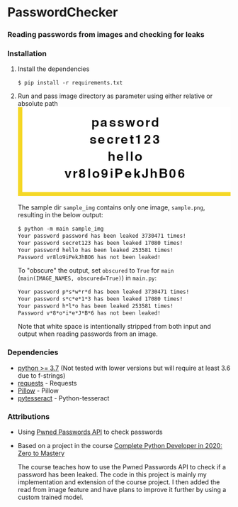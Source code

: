 # PasswordChecker
### Reading passwords from images and checking for leaks

### Installation
1. Install the dependencies
    ```
    $ pip install -r requirements.txt
    ```

2. Run and pass image directory as parameter using either relative or absolute path
    ![Sample image](./sample_img/sample.png?raw=true "Sample passwords to check")
    
    The sample dir `sample_img` contains only one image, `sample.png`, resulting in the below output:
    ```
    $ python -m main sample_img
    Your password password has been leaked 3730471 times!
    Your password secret123 has been leaked 17080 times!
    Your password hello has been leaked 253581 times!
    Password vr8lo9iPekJhBO6 has not been leaked!
    ```
    To "obscure" the output, set `obscured` to `True` for `main` (`main(IMAGE_NAMES, obscured=True)`) in `main.py`:
    ```
    Your password p*s*w*r*d has been leaked 3730471 times!
    Your password s*c*e*1*3 has been leaked 17080 times!
    Your password h*l*o has been leaked 253581 times!
    Password v*8*o*i*e*J*B*6 has not been leaked!
    ```
   Note that white space is intentionally stripped from both input and output when reading passwords from an image.

### Dependencies
* [python >= 3.7](https://www.python.org/downloads/) (Not tested with lower versions but will require at least 3.6 due to f-strings)
* [requests](https://pypi.org/project/requests/) - Requests
* [Pillow](https://pypi.org/project/Pillow/) - Pillow
* [pytesseract](https://pypi.org/project/pytesseract/) - Python-tesseract


### Attributions
* Using [Pwned Passwords API](https://haveibeenpwned.com/API/v3#PwnedPasswords) to check passwords
* Based on a project in the course [Complete Python Developer in 2020: Zero to Mastery](https://www.udemy.com/share/101URoAkofdl9UQXw=/)
    
    The course teaches how to use the Pwned Passwords API to check if a password has been leaked. The code in this project is mainly my implementation and extension of the course project. I then added the read from image feature and have plans to improve it further by using a custom trained model.